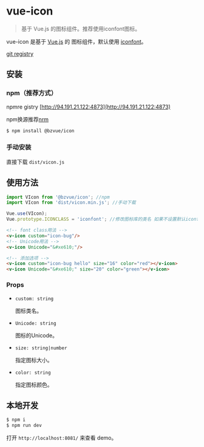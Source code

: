 # vue-icon

> 基于 Vue.js 的图标组件。推荐使用iconfont图标。

vue-icon 是基于 [Vue.js](https://vuejs.org/) 的 图标组件，默认使用 [iconfont](https://www.iconfont.cn/)。

[git registry](https://github.com/dandelion936/vue-icon)

## 安装

### npm（推荐方式）

npmre gistry [http://94.191.21.122:4873](http://94.191.21.122:4873)

npm换源推荐[nrm](https://github.com/Pana/nrm)

```bash
$ npm install @bzvue/icon
```

### 手动安装

直接下载 `dist/vicon.js`


## 使用方法
```js
import VIcon from '@bzvue/icon'; //npm
import VIcon from 'dist/vicon.min.js'; //手动下载

Vue.use(VIcon);
Vue.prototype.ICONCLASS = 'iconfont'; //修改图标库的类名 如果不设置默认iconfont
```

```html
<!-- font class用法 -->
<v-icon custom="icon-bug"/>
<!-- Unicode用法 -->
<v-icon Unicode="&#xe610;"/>

<!-- 添加选项 -->
<v-icon custom="icon-bug hello" size="16" color="red"></v-icon>
<v-icon Unicode="&#xe610;" size="20" color="green"></v-icon>
```

### Props

* `custom: string`

  图标类名。

* `Unicode: string`

  图标的Unicode。

* `size: string|number`

  指定图标大小。

* `color: string`

  指定图标颜色。

## 本地开发

```bash
$ npm i
$ npm run dev
```

打开 `http://localhost:8081/` 来查看 demo。
